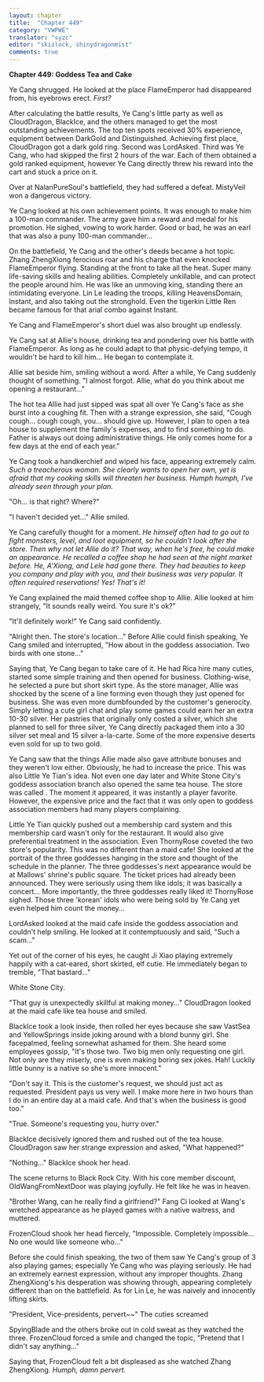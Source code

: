 ```yaml
---
layout: chapter
title:  "Chapter 449"
category: "VWPWE"
translator: "syzc"
editor: "skizlock, shinydragonmist"
comments: true
---
```


**Chapter 449: Goddess Tea and Cake**

Ye Cang shrugged. He looked at the place FlameEmperor had disappeared from, his eyebrows erect. *First?*

After calculating the battle results, Ye Cang's little party as well as CloudDragon, BlackIce, and the others managed to get the most outstanding achievements. The top ten spots received 30% experience, equipment between DarkGold and Distinguished. Achieving first place, CloudDragon got a dark gold ring. Second was LordAsked. Third was Ye Cang, who had skipped the first 2 hours of the war. Each of them obtained a gold ranked equipment, however Ye Cang directly threw his reward into the cart and stuck a price on it.

Over at NalanPureSoul's battlefield, they had suffered a defeat. MistyVeil won a dangerous victory.

Ye Cang looked at his own achievement points. It was enough to make him a 100-man commander. The army gave him a reward and medal for his promotion. He sighed, vowing to work harder. Good or bad, he was an earl that was also a puny 100-man commander...

On the battlefield, Ye Cang and the other's deeds became a hot topic. Zhang ZhengXiong ferocious roar and his charge that even knocked FlameEmperor flying. Standing at the front to take all the heat. Super many life-saving skills and healing abilities. Completely unkillable, and can protect the people around him. He was like an unmoving king, standing there an intimidating everyone. Lin Le leading the troops, killing HeavensDomain, Instant, and also taking out the stronghold. Even the tigerkin Little Ren became famous for that arial combo against Instant.

Ye Cang and FlameEmperor's short duel was also brought up endlessly.

Ye Cang sat at Allie's house, drinking tea and pondering over his battle with FlameEmperor. As long as he could adapt to that physic-defying tempo, it wouldn't be hard to kill him... He began to contemplate it.

Allie sat beside him, smiling without a word. After a while, Ye Cang suddenly thought of something. "I almost forgot. Allie, what do you think about me opening a restaurant..."

The hot tea Allie had just sipped was spat all over Ye Cang's face as she burst into a coughing fit. Then with a strange expression, she said, "Cough cough... cough cough, you... should give up. However, I plan to open a tea house to supplement the family's expenses, and to find something to do. Father is always out doing administrative things. He only comes home for a few days at the end of each year."

Ye Cang took a handkerchief and wiped his face, appearing extremely calm. *Such a treacherous woman. She clearly wants to open her own, yet is afraid that my cooking skills will threaten her business. Humph humph, I've already seen through your plan.* 

"Oh... is that right? Where?" 

"I haven't decided yet..." Allie smiled.

Ye Cang carefully thought for a moment. *He himself often had to go out to fight monsters, level, and loot equipment, so he couldn't look after the store. Then why not let Allie do it? That way, when he's free, he could make an appearance. He recalled a coffee shop he had seen at the night market before. He, A'Xiong, and Lele had gone there. They had beauties to keep you company and play with you, and their business was very popular. It often required reservations! Yes! That's it!*

Ye Cang explained the maid themed coffee shop to Allie. Allie looked at him strangely, "It sounds really weird. You sure it's ok?"

"It'll definitely work!" Ye Cang said confidently.

"Alright then. The store's location..." Before Allie could finish speaking, Ye Cang smiled and interrupted, "How about in the goddess association. Two birds with one stone..."

Saying that, Ye Cang began to take care of it. He had Rica hire many cuties, started some simple training and then opened for business. Clothing-wise, he selected a pure but short skirt type. As the store manager, Allie was shocked by the scene of a line forming even though they just opened for business. She was even more dumbfounded by the customer's generocity. Simply letting a cute girl chat and play some games could earn her an extra 10-30 silver. Her pastries that originally only costed a silver, which she planned to sell for three silver, Ye Cang directly packaged them into a 30 silver set meal and 15 silver a-la-carte. Some of the more expensive deserts even sold for up to two gold.

Ye Cang saw that the things Allie made also gave attribute bonuses and they weren't low either. Obviously, he had to increase the price. This was also Little Ye Tian's idea. Not even one day later and White Stone City's goddess association branch also opened the same tea house. The store was called <Goddess Tea and Cake>. The moment it appeared, it was instantly a player favorite. However, the expensive price and the fact that it was only open to goddess association members had many players complaining.

Little Ye Tian quickly pushed out a membership card system and this membership card wasn't only for the restaurant. It would also give preferential treatment in the association. Even ThornyRose coveted the two store's popularity. This was no different than a maid cafe! She looked at the portrait of the three goddesses hanging in the store and thought of the schedule in the planner. The three goddesses's next appearance would be at Mallows' shrine's public square. The ticket prices had already been announced. They were seriously using them like idols; it was basically a concert... More importantly, the three goddesses really liked it! ThornyRose sighed. Those three 'korean' idols who were being sold by Ye Cang yet even helped him count the money...

LordAsked looked at the maid cafe inside the goddess association and couldn't help smiling. He looked at it contemptuously and said, "Such a scam..."

Yet out of the corner of his eyes, he caught Ji Xiao playing extremely happily with a cat-eared, short skirted, elf cutie. He immediately began to tremble, "That bastard..."

White Stone City.

"That guy is unexpectedly skillful at making money..." CloudDragon looked at the maid cafe like tea house and smiled.

BlackIce took a look inside, then rolled her eyes because she saw VastSea and YellowSprings inside joking around with a blond bunny girl. She facepalmed, feeling somewhat ashamed for them. She heard some employees gossip, "It's those two. Two big men only requesting one girl. Not only are they miserly, one is even making boring sex jokes. Hah! Luckily little bunny is a native so she's more innocent."

"Don't say it. This is the customer's request, we should just act as requested. President pays us very well. I make more here in two hours than I do in an entire day at a maid cafe. And that's when the business is good too."

"True. Someone's requesting you, hurry over."

BlackIce decisively ignored them and rushed out of the tea house. CloudDragon saw her strange expression and asked, "What happened?"

"Nothing..." BlackIce shook her head.

The scene returns to Black Rock City. With his core member discount, OldWangFromNextDoor was playing joyfully. He felt like he was in heaven.

"Brother Wang, can he really find a girlfriend?" Fang Ci looked at Wang's wretched appearance as he played games with a native waitress, and muttered.

FrozenCloud shook her head fiercely, "Impossible. Completely impossible... No one would like someone who..."

Before she could finish speaking, the two of them saw Ye Cang's group of 3 also playing games; especially Ye Cang who was playing seriously. He had an extremely earnest expression, without any improper thoughts. Zhang ZhengXiong's his desperation was showing through, appearing completely different than on the battlefield. As for Lin Le, he was naively and innocently lifting skirts. 

"President, Vice-presidents, pervert~~" The cuties screamed

SpyingBlade and the others broke out in cold sweat as they watched the three. FrozenCloud forced a smile and changed the topic, "Pretend that I didn't say anything..."

Saying that, FrozenCloud felt a bit displeased as she watched Zhang ZhengXiong. *Humph, damn pervert.*
